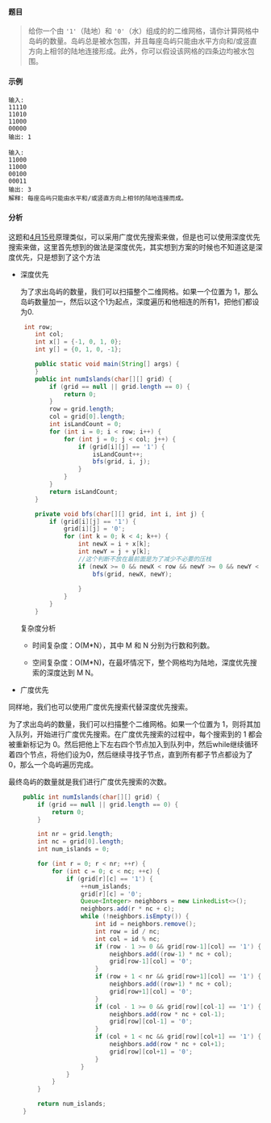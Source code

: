 #### 题目

> 给你一个由 `'1'`（陆地）和 `'0'`（水）组成的的二维网格，请你计算网格中岛屿的数量。岛屿总是被水包围，并且每座岛屿只能由水平方向和/或竖直方向上相邻的陆地连接形成。此外，你可以假设该网格的四条边均被水包围。

#### 示例

```
输入:
11110
11010
11000
00000
输出: 1
```

```
输入:
11000
11000
00100
00011
输出: 3
解释: 每座岛屿只能由水平和/或竖直方向上相邻的陆地连接而成。
```

#### 分析

这题和[4月15号](2020-4-15-BFS矩阵.md)原理类似，可以采用广度优先搜索来做，但是也可以使用深度优先搜索来做，这里首先想到的做法是深度优先，其实想到方案的时候也不知道这是深度优先，只是想到了这个方法

- 深度优先

  为了求出岛屿的数量，我们可以扫描整个二维网格。如果一个位置为 1，那么岛屿数量加一，然后以这个1为起点，深度遍历和他相连的所有1，把他们都设为0.

  ```java
   int row;
      int col;
      int x[] = {-1, 0, 1, 0};
      int y[] = {0, 1, 0, -1};
  
      public static void main(String[] args) {
      }
      public int numIslands(char[][] grid) {
          if (grid == null || grid.length == 0) {
              return 0;
          }
          row = grid.length;
          col = grid[0].length;
          int isLandCount = 0;
          for (int i = 0; i < row; i++) {
              for (int j = 0; j < col; j++) {
                  if (grid[i][j] == '1') {
                      isLandCount++;
                      bfs(grid, i, j);
                  }
              }
          }
          return isLandCount;
      }
  
      private void bfs(char[][] grid, int i, int j) {
          if (grid[i][j] == '1') {
              grid[i][j] = '0';
              for (int k = 0; k < 4; k++) {
                  int newX = i + x[k];
                  int newY = j + y[k];
                  //这个判断不放在最前面是为了减少不必要的压栈
                  if (newX >= 0 && newX < row && newY >= 0 && newY < col) {
                      bfs(grid, newX, newY);
                
                  }
              }
          }
      }
  
  ```

  复杂度分析

  - 时间复杂度：O(M*N），其中 M 和 N 分别为行数和列数。

  - 空间复杂度：O(M*N)，在最坏情况下，整个网格均为陆地，深度优先搜索的深度达到 M N。

    
  


- 广度优先
  
同样地，我们也可以使用广度优先搜索代替深度优先搜索。
  
为了求出岛屿的数量，我们可以扫描整个二维网格。如果一个位置为 1，则将其加入队列，开始进行广度优先搜索。在广度优先搜索的过程中，每个搜索到的 1 都会被重新标记为 0。然后把他上下左右四个节点加入到队列中，然后while继续循环着四个节点，将他们设为0，然后继续寻找子节点，直到所有都子节点都设为了0，那么一个岛屿遍历完成。
  
最终岛屿的数量就是我们进行广度优先搜索的次数。
  

  
  ```java
      public int numIslands(char[][] grid) {
          if (grid == null || grid.length == 0) {
              return 0;
          }
  
          int nr = grid.length;
          int nc = grid[0].length;
          int num_islands = 0;
  
          for (int r = 0; r < nr; ++r) {
              for (int c = 0; c < nc; ++c) {
                  if (grid[r][c] == '1') {
                      ++num_islands;
                      grid[r][c] = '0';
                      Queue<Integer> neighbors = new LinkedList<>();
                      neighbors.add(r * nc + c);
                      while (!neighbors.isEmpty()) {
                          int id = neighbors.remove();
                          int row = id / nc;
                          int col = id % nc;
                          if (row - 1 >= 0 && grid[row-1][col] == '1') {
                              neighbors.add((row-1) * nc + col);
                              grid[row-1][col] = '0';
                          }
                          if (row + 1 < nr && grid[row+1][col] == '1') {
                              neighbors.add((row+1) * nc + col);
                              grid[row+1][col] = '0';
                          }
                          if (col - 1 >= 0 && grid[row][col-1] == '1') {
                              neighbors.add(row * nc + col-1);
                              grid[row][col-1] = '0';
                          }
                          if (col + 1 < nc && grid[row][col+1] == '1') {
                              neighbors.add(row * nc + col+1);
                              grid[row][col+1] = '0';
                          }
                      }
                  }
              }
          }
  
          return num_islands;
      }
  
  ```
  
  
  
  
  
  
  